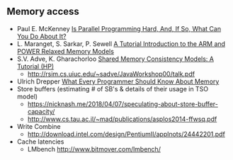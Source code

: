 ## Memory access
* Paul E. McKenney [Is Parallel Programming Hard, And, If So, What Can You Do About It?](https://mirrors.edge.kernel.org/pub/linux/kernel/people/paulmck/perfbook/perfbook.html)
* L. Maranget, S. Sarkar, P. Sewell [A Tutorial Introduction to the ARM and POWER Relaxed Memory Models](https://www.cl.cam.ac.uk/~pes20/ppc-supplemental/test7.pdf)
* S.V. Adve, K. Gharachorloo [Shared Memory Consistency Models: A Tutorial (HP)](http://www.hpl.hp.com/techreports/Compaq-DEC/WRL-95-7.pdf)
  * http://rsim.cs.uiuc.edu/~sadve/JavaWorkshop00/talk.pdf
* Ulrich Drepper [What Every Programmer Should Know About Memory](https://people.freebsd.org/~lstewart/articles/cpumemory.pdf)
* Store buffers (estimating # of SB's & details of their usage in TSO model)
  * https://nicknash.me/2018/04/07/speculating-about-store-buffer-capacity/
  * http://www.cs.tau.ac.il/~mad/publications/asplos2014-ffwsq.pdf
* Write Combine
  * http://download.intel.com/design/PentiumII/applnots/24442201.pdf
* Cache latencies
  * LMbench http://www.bitmover.com/lmbench/
  
